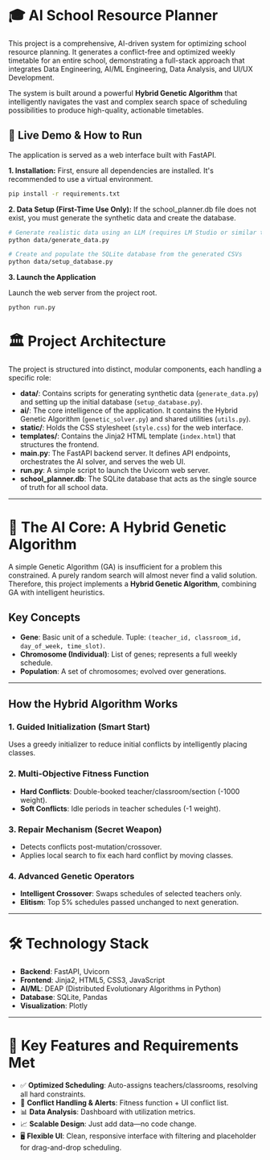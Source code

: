 # 🎓 AI School Resource Planner

This project is a comprehensive, AI-driven system for optimizing school resource planning. It generates a conflict-free and optimized weekly timetable for an entire school, demonstrating a full-stack approach that integrates Data Engineering, AI/ML Engineering, Data Analysis, and UI/UX Development.

The system is built around a powerful **Hybrid Genetic Algorithm** that intelligently navigates the vast and complex search space of scheduling possibilities to produce high-quality, actionable timetables.

## 🚀 Live Demo & How to Run

The application is served as a web interface built with FastAPI.

**1. Installation:**
First, ensure all dependencies are installed. It's recommended to use a virtual environment.
```bash
pip install -r requirements.txt
```

**2. Data Setup (First-Time Use Only):**
If the school_planner.db file does not exist, you must generate the synthetic data and create the database.

```bash
# Generate realistic data using an LLM (requires LM Studio or similar to be running)
python data/generate_data.py

# Create and populate the SQLite database from the generated CSVs
python data/setup_database.py
```

**3. Launch the Application** 

Launch the web server from the project root.

```bash
python run.py
```

# 🏛️ Project Architecture

The project is structured into distinct, modular components, each handling a specific role:

- **data/**: Contains scripts for generating synthetic data (`generate_data.py`) and setting up the initial database (`setup_database.py`).
- **ai/**: The core intelligence of the application. It contains the Hybrid Genetic Algorithm (`genetic_solver.py`) and shared utilities (`utils.py`).
- **static/**: Holds the CSS stylesheet (`style.css`) for the web interface.
- **templates/**: Contains the Jinja2 HTML template (`index.html`) that structures the frontend.
- **main.py**: The FastAPI backend server. It defines API endpoints, orchestrates the AI solver, and serves the web UI.
- **run.py**: A simple script to launch the Uvicorn web server.
- **school_planner.db**: The SQLite database that acts as the single source of truth for all school data.

---

# 🧬 The AI Core: A Hybrid Genetic Algorithm

A simple Genetic Algorithm (GA) is insufficient for a problem this constrained. A purely random search will almost never find a valid solution. Therefore, this project implements a **Hybrid Genetic Algorithm**, combining GA with intelligent heuristics.

## Key Concepts

- **Gene**: Basic unit of a schedule. Tuple: `(teacher_id, classroom_id, day_of_week, time_slot)`.
- **Chromosome (Individual)**: List of genes; represents a full weekly schedule.
- **Population**: A set of chromosomes; evolved over generations.

---

## How the Hybrid Algorithm Works

### 1. Guided Initialization (Smart Start)
Uses a greedy initializer to reduce initial conflicts by intelligently placing classes.

### 2. Multi-Objective Fitness Function
- **Hard Conflicts**: Double-booked teacher/classroom/section (-1000 weight).
- **Soft Conflicts**: Idle periods in teacher schedules (-1 weight).

### 3. Repair Mechanism (Secret Weapon)
- Detects conflicts post-mutation/crossover.
- Applies local search to fix each hard conflict by moving classes.

### 4. Advanced Genetic Operators
- **Intelligent Crossover**: Swaps schedules of selected teachers only.
- **Elitism**: Top 5% schedules passed unchanged to next generation.

---

# 🛠️ Technology Stack

- **Backend**: FastAPI, Uvicorn  
- **Frontend**: Jinja2, HTML5, CSS3, JavaScript  
- **AI/ML**: DEAP (Distributed Evolutionary Algorithms in Python)  
- **Database**: SQLite, Pandas  
- **Visualization**: Plotly

---

# 🔑 Key Features and Requirements Met

- ✅ **Optimized Scheduling**: Auto-assigns teachers/classrooms, resolving all hard constraints.
- 🚨 **Conflict Handling & Alerts**: Fitness function + UI conflict list.
- 📊 **Data Analysis**: Dashboard with utilization metrics.
- 📈 **Scalable Design**: Just add data—no code change.
- 🖥️ **Flexible UI**: Clean, responsive interface with filtering and placeholder for drag-and-drop scheduling.

